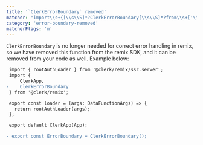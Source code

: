 ```yaml
---
title: '`ClerkErrorBoundary` removed'
matcher: "import\\s+{[\\s\\S]*?ClerkErrorBoundary[\\s\\S]*?from\\s+['\"]@clerk\\/remix[\\s\\S]*?['\"]"
category: 'error-boundary-removed'
matcherFlags: 'm'
---
```


`ClerkErrorBoundary` is no longer needed for correct error handling in remix, so we have removed this function from the remix SDK, and it can be removed from your code as well. Example below:

```diff
 import { rootAuthLoader } from '@clerk/remix/ssr.server';
 import {
     ClerkApp,
-    ClerkErrorBoundary
 } from '@clerk/remix';

 export const loader = (args: DataFunctionArgs) => {
   return rootAuthLoader(args);
 };

 export default ClerkApp(App);

- export const ErrorBoundary = ClerkErrorBoundary();
```
